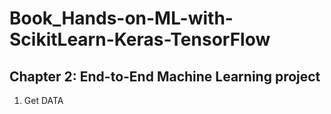 # Book_Hands-on-ML-with-ScikitLearn-Keras-TensorFlow

## Chapter 2: End-to-End Machine Learning project

1. Get DATA